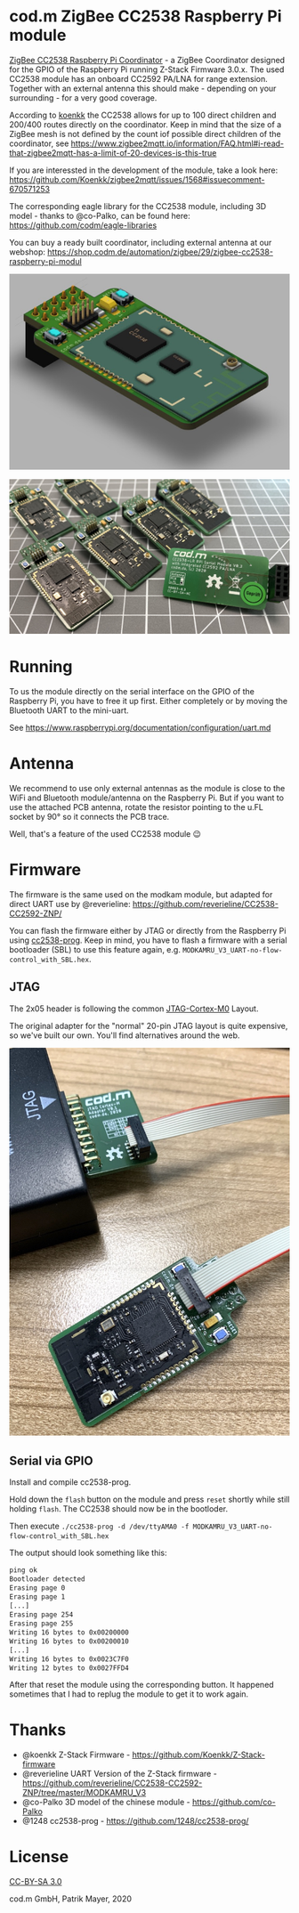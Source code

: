 # cod.m ZigBee CC2538 Raspberry Pi module
[ZigBee CC2538 Raspberry Pi Coordinator](https://shop.codm.de/automation/zigbee/29/zigbee-cc2538-raspberry-pi-modul) - a ZigBee Coordinator designed for the GPIO of the Raspberry Pi running Z-Stack Firmware 3.0.x.
The used CC2538 module has an onboard CC2592 PA/LNA for range extension. Together with an external antenna this should make - depending on your surrounding - for a very good coverage.

According to [koenkk](https://github.com/Koenkk/Z-Stack-firmware/tree/master/coordinator) the CC2538 allows for up to 100 direct children and 200/400 routes directly on the coordinator. Keep in mind that the size of a ZigBee mesh is not defined by the count iof possible direct children of the coordinator, see https://www.zigbee2mqtt.io/information/FAQ.html#i-read-that-zigbee2mqtt-has-a-limit-of-20-devices-is-this-true

If you are interessted in the development of the module, take a look here: https://github.com/Koenkk/zigbee2mqtt/issues/1568#issuecomment-670571253

The corresponding eagle library for the CC2538 module, including 3D model - thanks to @co-Palko, can be found here: https://github.com/codm/eagle-libraries

You can buy a ready built coordinator, including external antenna at our webshop: https://shop.codm.de/automation/zigbee/29/zigbee-cc2538-raspberry-pi-modul

![cod.m CC2538 ZigBee Raspberry Pi Module](images/codm-cc2538-zigbee-raspberry-pi-module-3d.jpg)

![cod.m CC2538 ZigBee Raspberry Pi Module PCB's](images/codm-cc2538-raspberrypi-zigbee-serial-module.jpg)

# Running
To us the module directly on the serial interface on the GPIO of the Raspberry Pi, you have to free it up first. Either completely or by moving the Bluetooth UART to the mini-uart.

See  https://www.raspberrypi.org/documentation/configuration/uart.md

# Antenna
We recommend to use only external antennas as the module is close to the WiFi and Bluetooth module/antenna on the Raspberry Pi. But if you want to use the attached PCB antenna, rotate the resistor pointing to the u.FL socket by 90° so it connects the PCB trace.

Well, that's a feature of the used CC2538 module 😉

# Firmware
The firmware is the same used on the modkam module, but adapted for direct UART use by @reverieline: https://github.com/reverieline/CC2538-CC2592-ZNP/

You can flash the firmware either by JTAG or directly from the Raspberry Pi using [cc2538-prog](https://github.com/1248/cc2538-prog/). 
Keep in mind, you have to flash a firmware with a serial bootloader (SBL) to use this feature again, e.g. `MODKAMRU_V3_UART-no-flow-control_with_SBL.hex`.

## JTAG
The 2x05 header is following the common [JTAG-Cortex-M0](https://www.segger.com/products/debug-probes/j-link/accessories/adapters/9-pin-cortex-m-adapter/) Layout.

The original adapter for the "normal" 20-pin JTAG layout is quite expensive, so we've built our own. You'll find alternatives around the web.

![cod.m CC2538 Zigbee Raspberry Pi Module JTAG](images/codm-cc2538-raspberry-pi-module-jtag.jpg)

## Serial via GPIO
Install and compile cc2538-prog.

Hold down the `flash` button on the module and press `reset` shortly while still holding `flash`. The CC2538 should now be in the bootloder.

Then execute `./cc2538-prog -d /dev/ttyAMA0 -f MODKAMRU_V3_UART-no-flow-control_with_SBL.hex`

The output should look something like this: 
```
ping ok
Bootloader detected
Erasing page 0
Erasing page 1
[...]
Erasing page 254
Erasing page 255
Writing 16 bytes to 0x00200000
Writing 16 bytes to 0x00200010
[...]
Writing 16 bytes to 0x0023C7F0
Writing 12 bytes to 0x0027FFD4
```

After that reset the module using the corresponding button. 
It happened sometimes that I had to replug the module to get it to work again. 


# Thanks
* @koenkk Z-Stack Firmware - https://github.com/Koenkk/Z-Stack-firmware
* @reverieline UART Version of the Z-Stack firmware - https://github.com/reverieline/CC2538-CC2592-ZNP/tree/master/MODKAMRU_V3
* @co-Palko 3D model of the chinese module - https://github.com/co-Palko
* @1248 cc2538-prog - https://github.com/1248/cc2538-prog/

# License
[CC-BY-SA 3.0](https://creativecommons.org/licenses/by-sa/3.0/)

cod.m GmbH, Patrik Mayer, 2020